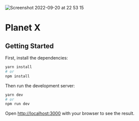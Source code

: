 

![Screenshot 2022-09-20 at 22 53 15](https://user-images.githubusercontent.com/72974932/191362374-0993d3c8-6eb8-4930-b612-aaaeb48a0bca.png)


# Planet X 

## Getting Started

First, install the dependencies:

```bash
yarn install
# or
npm install
```

Then run the development server:

```bash
yarn dev
# or
npm run dev
```

Open [http://localhost:3000](http://localhost:3000) with your browser to see the result.

